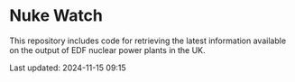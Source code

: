 # Nuke Watch

This repository includes code for retrieving the latest information available on the output of EDF nuclear power plants in the UK.

Last updated: 2024-11-15 09:15
